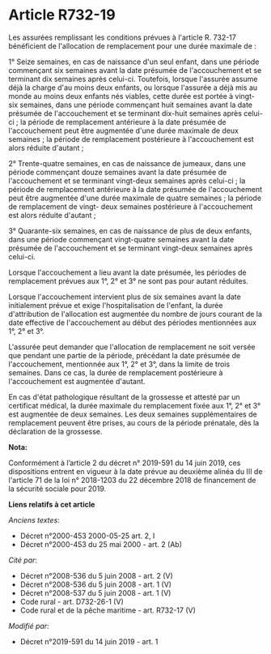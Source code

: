 # Article R732-19

Les assurées remplissant les conditions prévues à l'article R. 732-17 bénéficient de l'allocation de remplacement pour une
durée maximale de :

1° Seize semaines, en cas de naissance d'un seul enfant, dans une période commençant six semaines avant la date présumée de
l'accouchement et se terminant dix semaines après celui-ci. Toutefois, lorsque l'assurée assume déjà la charge d'au moins
deux enfants, ou lorsque l'assurée a déjà mis au monde au moins deux enfants nés viables, cette durée est portée à vingt-six
semaines, dans une période commençant huit semaines avant la date présumée de l'accouchement et se terminant dix-huit
semaines après celui-ci ; la période de remplacement antérieure à la date présumée de l'accouchement peut être augmentée
d'une durée maximale de deux semaines ; la période de remplacement postérieure à l'accouchement est alors réduite d'autant ;

2° Trente-quatre semaines, en cas de naissance de jumeaux, dans une période commençant douze semaines avant la date présumée
de l'accouchement et se terminant vingt-deux semaines après celui-ci ; la période de remplacement antérieure à la date
présumée de l'accouchement peut être augmentée d'une durée maximale de quatre semaines ; la période de remplacement de vingt-
deux semaines postérieure à l'accouchement est alors réduite d'autant ;

3° Quarante-six semaines, en cas de naissance de plus de deux enfants, dans une période commençant vingt-quatre semaines
avant la date présumée de l'accouchement et se terminant vingt-deux semaines après celui-ci.

Lorsque l'accouchement a lieu avant la date présumée, les périodes de remplacement prévues aux 1°, 2° et 3° ne sont pas pour
autant réduites.

Lorsque l'accouchement intervient plus de six semaines avant la date initialement prévue et exige l'hospitalisation de
l'enfant, la durée d'attribution de l'allocation est augmentée du nombre de jours courant de la date effective de
l'accouchement au début des périodes mentionnées aux 1°, 2° et 3°.

L'assurée peut demander que l'allocation de remplacement ne soit versée que pendant une partie de la période, précédant la
date présumée de l'accouchement, mentionnée aux 1°, 2° et 3°, dans la limite de trois semaines. Dans ce cas, la durée de
remplacement postérieure à l'accouchement est augmentée d'autant.

En cas d'état pathologique résultant de la grossesse et attesté par un certificat médical, la durée maximale du remplacement
fixée aux 1°, 2° et 3° est augmentée de deux semaines. Les deux semaines supplémentaires de remplacement peuvent être prises,
au cours de la période prénatale, dès la déclaration de la grossesse.

**Nota:**

Conformément à l’article 2 du décret n° 2019-591 du 14 juin 2019, ces dispositions entrent en vigueur à la date prévue au
deuxième alinéa du III de l'article 71 de la loi n° 2018-1203 du 22 décembre 2018 de financement de la sécurité sociale pour
2019.

**Liens relatifs à cet article**

_Anciens textes_:

  - Décret n°2000-453 2000-05-25 art. 2, I
  - Décret n°2000-453 du 25 mai 2000 - art. 2 (Ab)

_Cité par_:

  - Décret n°2008-536 du 5 juin 2008 - art. 2 (V)
  - Décret n°2008-536 du 5 juin 2008 - art. 1 (V)
  - Décret n°2008-537 du 5 juin 2008 - art. 1 (V)
  - Code rural - art. D732-26-1 (V)
  - Code rural et de la pêche maritime - art. R732-17 (V)

_Modifié par_:

  - Décret n°2019-591 du 14 juin 2019 - art. 1
